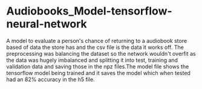 # Audiobooks_Model-tensorflow-neural-network
A model to evaluate  a person's chance of returning to a audiobook store based of data the store has and the csv file is the data it works off. The preprocessing was balancing the dataset so the network wouldn't overfit as the data was hugely imbalanced and splitting it into test, training and validation data and saving those in the npz files.The model file shows the tensorflow model being trained and it saves the model which when tested had an 82% accuracy in the h5 file.
